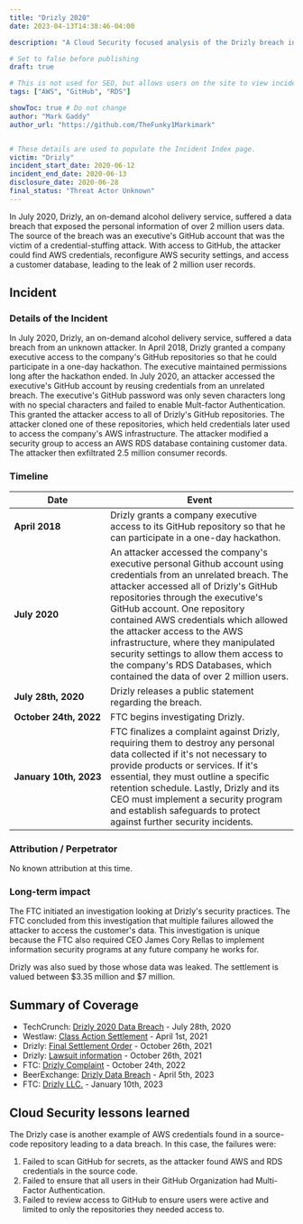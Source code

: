 ```yaml
---
title: "Drizly 2020"
date: 2023-04-13T14:38:46-04:00

description: "A Cloud Security focused analysis of the Drizly breach in 2020."

# Set to false before publishing
draft: true

# This is not used for SEO, but allows users on the site to view incidents by keyword
tags: ["AWS", "GitHub", "RDS"]

showToc: true # Do not change
author: "Mark Gaddy"
author_url: "https://github.com/TheFunky1Markimark"


# These details are used to populate the Incident Index page.
victim: "Drizly"
incident_start_date: 2020-06-12
incident_end_date: 2020-06-13
disclosure_date: 2020-06-28
final_status: "Threat Actor Unknown"
---
```


In July 2020, Drizly, an on-demand alcohol delivery service, suffered a data breach that exposed the personal information of over 2 million users data. The source of the breach was an executive's GitHub account that was the victim of a credential-stuffing attack. With access to GitHub, the attacker could find AWS credentials, reconfigure AWS security settings, and access a customer database, leading to the leak of 2 million user records.
<!--more-->

## Incident

### Details of the Incident

In July 2020, Drizly, an on-demand alcohol delivery service, suffered a data breach from an unknown attacker. In April 2018, Drizly granted a company executive access to the company's GitHub repositories so that he could participate in a one-day hackathon. The executive maintained permissions long after the hackathon ended. In July 2020, an attacker accessed the executive's GitHub account by reusing credentials from an unrelated breach. The executive's GitHub password was only seven characters long with no special characters and failed to enable Mult-factor Authentication. This granted the attacker access to all of Drizly's GitHub repositories. The attacker cloned one of these repositories, which held credentials later used to access the company's AWS infrastructure. The attacker modified a security group to access an AWS RDS database containing customer data. The attacker then exfiltrated 2.5 million consumer records.

### Timeline

| Date | Event |
| ------ | ----- |
| **April 2018** | Drizly grants a company executive access to its GitHub repository so that he can participate in a one-day hackathon. |
| **July 2020** | An attacker accessed the company's executive personal Github account using credentials from an unrelated breach. The attacker accessed all of Drizly's GitHub repositories through the executive's GitHub account. One repository contained AWS credentials which allowed the attacker access to the AWS infrastructure, where they manipulated security settings to allow them access to the company's RDS Databases, which contained the data of over 2 million users. |
| **July 28th, 2020** | Drizly releases a public statement regarding the breach. |
| **October&nbsp;24th,&nbsp;2022** | FTC begins investigating Drizly. |
| **January&nbsp;10th,&nbsp;2023** | FTC finalizes a complaint against Drizly, requiring them to destroy any personal data collected if it's not necessary to provide products or services. If it's essential, they must outline a specific retention schedule. Lastly, Drizly and its CEO must implement a security program and establish safeguards to protect against further security incidents. |

### Attribution / Perpetrator

No known attribution at this time.

### Long-term impact

The FTC initiated an investigation looking at Drizly's security practices. The FTC concluded from this investigation that multiple failures allowed the attacker to access the customer's data. This investigation is unique because the FTC also required CEO James Cory Rellas to implement information security programs at any future company he works for.

Drizly was also sued by those whose data was leaked. The settlement is valued between $3.35 million and $7 million.

## Summary of Coverage

- TechCrunch: [Drizly 2020 Data Breach](https://techcrunch.com/2020/07/28/drizly-data-breach/) - July 28th, 2020
- Westlaw: [Class Action Settlement](https://today.westlaw.com/Document/I771917ce92c411ebbea4f0dc9fb69570/View/FullText.html?transitionType=Default&contextData=(sc.Default)&firstPage=true) - April 1st, 2021
- Drizly: [Final Settlement Order](https://alcoholdeliverydatabreach.com/assets/Docs/FINAL%20APPROVAL%20ORDER.pdf) - October 26th, 2021
- Drizly: [Lawsuit information](https://alcoholdeliverydatabreach.com/) - October 26th, 2021
- FTC: [Drizly Complaint](https://www.ftc.gov/system/files/ftc_gov/pdf/202-3185-Drizly-Complaint.pdf) - October 24th, 2022
- BeerExchange: [Drizly Data Breach](https://thebeerexchange.io/drizly-data-breach/) - April 5th, 2023
- FTC: [Drizly LLC.](https://www.ftc.gov/legal-library/browse/cases-proceedings/2023185-drizly-llc-matter) - January 10th, 2023

## Cloud Security lessons learned

The Drizly case is another example of AWS credentials found in a source-code repository leading to a data breach. In this case, the failures were:
1. Failed to scan GitHub for secrets, as the attacker found AWS and RDS credentials in the source code.
2. Failed to ensure that all users in their GitHub Organization had Multi-Factor Authentication.
3. Failed to review access to GitHub to ensure users were active and limited to only the repositories they needed access to.
